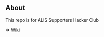 ## About

This repo is for ALIS Supporters Hacker Club

=> [Wiki](https://github.com/alisista/wiki/wiki)
